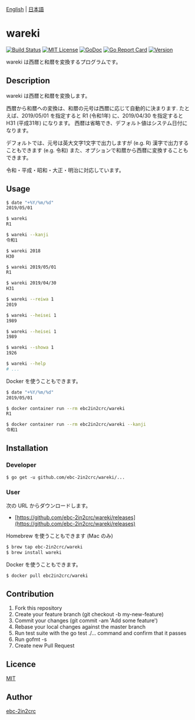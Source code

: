 [English](README.md) | [日本語](README_ja.md)

# wareki

[![Build Status](https://travis-ci.com/ebc-2in2crc/wareki.svg?branch=master)](https://travis-ci.com/ebc-2in2crc/wareki)
[![MIT License](http://img.shields.io/badge/license-MIT-blue.svg?style=flat)](LICENSE)
[![GoDoc](https://godoc.org/github.com/ebc-2in2crc/wareki?status.svg)](https://godoc.org/github.com/ebc-2in2crc/wareki)
[![Go Report Card](https://goreportcard.com/badge/github.com/ebc-2in2crc/wareki)](https://goreportcard.com/report/github.com/ebc-2in2crc/wareki)
[![Version](https://img.shields.io/github/release/ebc-2in2crc/wareki.svg?label=version)](https://img.shields.io/github/release/ebc-2in2crc/wareki.svg?label=version)

wareki は西暦と和暦を変換するプログラムです。

## Description

wareki は西暦と和暦を変換します。

西暦から和暦への変換は、和暦の元号は西暦に応じて自動的に決まります. たとえば、2019/05/01 を指定すると R1 (令和1年) に、2019/04/30 を指定すると H31 (平成31年) になります。
西暦は省略でき、デフォルト値はシステム日付になります。

デフォルトでは、元号は英大文字1文字で出力しますが (e.g. R) 漢字で出力することもできます (e.g. 令和)
また、オプションで和暦から西暦に変換することもできます。

令和・平成・昭和・大正・明治に対応しています。

## Usage

```sh
$ date "+%Y/%m/%d"
2019/05/01

$ wareki
R1

$ wareki --kanji
令和1

$ wareki 2018
H30

$ wareki 2019/05/01
R1

$ wareki 2019/04/30
H31

$ wareki --reiwa 1
2019

$ wareki --heisei 1
1989

$ wareki --heisei 1
1989

$ wareki --showa 1
1926

$ wareki --help
# ...
```

Docker を使うこともできます。

```sh
$ date "+%Y/%m/%d"
2019/05/01

$ docker container run --rm ebc2in2crc/wareki
R1

$ docker container run --rm ebc2in2crc/wareki --kanji
令和1
```

## Installation

### Developer

```
$ go get -u github.com/ebc-2in2crc/wareki/...
```

### User

次の URL からダウンロードします。

- [https://github.com/ebc-2in2crc/wareki/releases](https://github.com/ebc-2in2crc/wareki/releases)

Homebrew を使うこともできます (Mac のみ)

```sh
$ brew tap ebc-2in2crc/wareki
$ brew install wareki
```

Docker を使うこともできます。

```sh
$ docker pull ebc2in2crc/wareki
```

## Contribution

1. Fork this repository
2. Create your feature branch (git checkout -b my-new-feature)
3. Commit your changes (git commit -am 'Add some feature')
4. Rebase your local changes against the master branch
5. Run test suite with the go test ./... command and confirm that it passes
6. Run gofmt -s
7. Create new Pull Request

## Licence

[MIT](https://github.com/ebc-2in2crc/wareki/blob/master/LICENSE)

## Author

[ebc-2in2crc](https://github.com/ebc-2in2crc)
